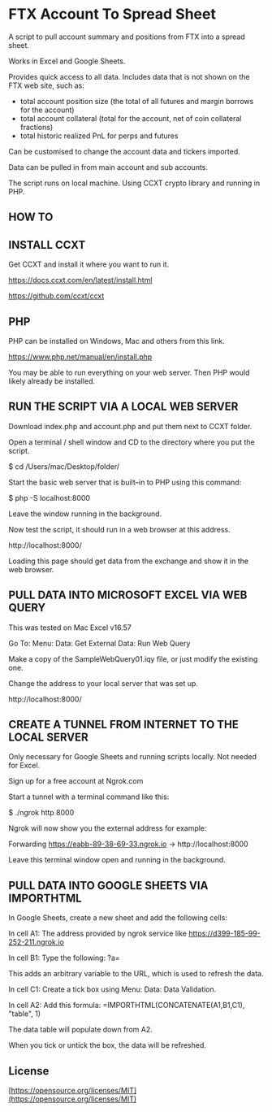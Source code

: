 # FTX Account To Spread Sheet

A script to pull account summary and positions from FTX into a spread sheet.

Works in Excel and Google Sheets.

Provides quick access to all data. Includes data that is not shown on the FTX web site, such as:

- total account position size (the total of all futures and margin borrows for the account)
- total account collateral (total for the account, net of coin collateral fractions)
- total historic realized PnL for perps and futures

Can be customised to change the account data and tickers imported.

Data can be pulled in from main account and sub accounts.

The script runs on local machine. Using CCXT crypto library and running in PHP.

## HOW TO

## INSTALL CCXT

Get CCXT and install it where you want to run it.

https://docs.ccxt.com/en/latest/install.html

https://github.com/ccxt/ccxt

## PHP

PHP can be installed on Windows, Mac and others from this link.

https://www.php.net/manual/en/install.php

You may be able to run everything on your web server. Then PHP would likely already be installed.

## RUN THE SCRIPT VIA A LOCAL WEB SERVER

Download index.php and account.php and put them next to CCXT folder.

Open a terminal / shell window and CD to the directory where you put the script.

$ cd /Users/mac/Desktop/folder/

Start the basic web server that is built–in to PHP using this command:

$ php -S localhost:8000

Leave the window running in the background.

Now test the script, it should run in a web browser at this address.

http://localhost:8000/

Loading this page should get data from the exchange and show it in the web browser.

## PULL DATA INTO MICROSOFT EXCEL VIA WEB QUERY

This was tested on Mac Excel v16.57

Go To: Menu: Data: Get External Data: Run Web Query

Make a copy of the SampleWebQuery01.iqy file, or just modify the existing one.

Change the address to your local server that was set up.

http://localhost:8000/

## CREATE A TUNNEL FROM INTERNET TO THE LOCAL SERVER

Only necessary for Google Sheets and running scripts locally. Not needed for Excel.

Sign up for a free account at Ngrok.com

Start a tunnel with a terminal command like this:

$ ./ngrok http 8000

Ngrok will now show you the external address for example:

Forwarding https://eabb-89-38-69-33.ngrok.io -> http://localhost:8000

Leave this terminal window open and running in the background.

## PULL DATA INTO GOOGLE SHEETS VIA IMPORTHTML

In Google Sheets, create a new sheet and add the following cells:

In cell A1: The address provided by ngrok service like https://d399-185-99-252-211.ngrok.io

In cell B1: Type the following: ?a=

This adds an arbitrary variable to the URL, which is used to refresh the data.

In cell C1: Create a tick box using Menu: Data: Data Validation.

In cell A2: Add this formula: =IMPORTHTML(CONCATENATE(A1,B1,C1), "table", 1)

The data table will populate down from A2.

When you tick or untick the box, the data will be refreshed.

## License

[https://opensource.org/licenses/MIT](https://opensource.org/licenses/MIT)